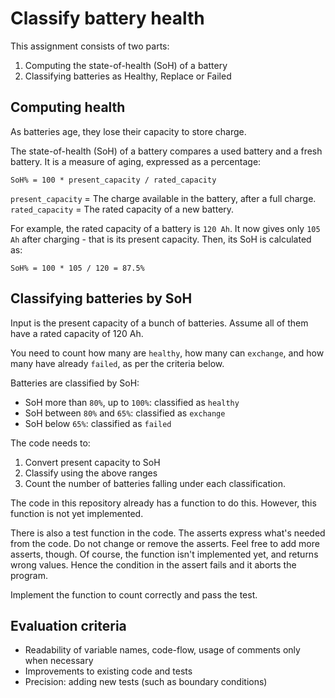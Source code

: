 # Classify battery health

This assignment consists of two parts:

1. Computing the state-of-health (SoH) of a battery
2. Classifying batteries as Healthy, Replace or Failed

## Computing health

As batteries age, they lose their capacity to store charge.

The state-of-health (SoH) of a battery compares a used battery and a fresh battery. It is a measure of aging, expressed as a percentage:

`SoH% = 100 * present_capacity / rated_capacity`

`present_capacity` =  The charge available in the battery, after a full charge.
`rated_capacity` = The rated capacity of a new battery.

For example, the rated capacity of a battery is `120 Ah`. It now gives only `105 Ah` after charging - that is its present capacity. Then, its SoH is calculated as:

`SoH% = 100 * 105 / 120 = 87.5%`

## Classifying batteries by SoH

Input is the present capacity of a bunch of batteries. Assume all of them have a rated capacity of 120 Ah.

You need to count how many are `healthy`, how many can `exchange`, and how many have already `failed`, as per the criteria below.

Batteries are classified by SoH:

- SoH more than `80%`, up to `100%`: classified as `healthy`
- SoH between `80%` and `65%`: classified as `exchange`
- SoH below `65%`: classified as `failed`

The code needs to:
1. Convert present capacity to SoH
1. Classify using the above ranges
1. Count the number of batteries falling under each classification.

The code in this repository already has a function to do this. However, this function is not yet implemented.

There is also a test function in the code.
The asserts express what's needed from the code. Do not change or remove the asserts.
Feel free to add more asserts, though.
Of course, the function isn't implemented yet, and returns wrong values. Hence the condition in the assert fails and it aborts the program.

Implement the function to count correctly and pass the test.

## Evaluation criteria

- Readability of variable names, code-flow, usage of comments only when necessary
- Improvements to existing code and tests
- Precision: adding new tests (such as boundary conditions)
